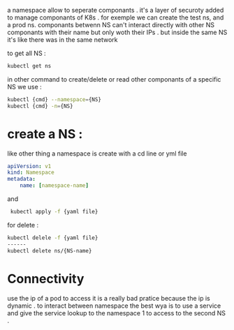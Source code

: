 a namespace allow to seperate componants .
it's a layer of securoty added to manage componants of K8s .
for exemple we can create the test ns, and a prod ns.
componants betwenn NS can't interact directly with other NS componants with their name but only woth their IPs .
but inside the same NS it's like there was in the same network

to get all NS :

```bash
kubectl get ns
```

in other command to create/delete or read other componants of a specific NS we use :

```bash
kubectl {cmd} --namespace={NS}
kubectl {cmd} -n={NS}

```

# create a NS :

like other thing a namespace is create with a cd line or yml file

```yaml
apiVersion: v1
kind: Namespace
metadata:
    name: [namespace-name]
```

and

```bash
 kubectl apply -f {yaml file}
```

for delete :

```bash
kubectl delele -f {yaml file}
------
kubectl delete ns/{NS-name}
```

# Connectivity

use the ip of a pod to access it is a really bad pratice because the ip is dynamic .
to interact between namespace the best wya is to use a service and give the service lookup to the namespace 1 to access to the second NS .
